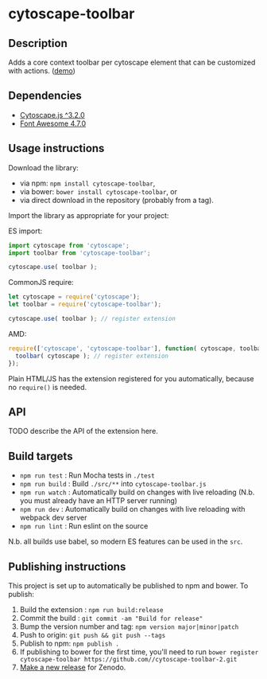 cytoscape-toolbar
================================================================================


## Description

Adds a core context toolbar per cytoscape element that can be customized with actions. ([demo](https://.github.io/cytoscape-toolbar-2))

## Dependencies

 * [Cytoscape.js ^3.2.0](https://www.npmjs.com/package/cytoscape)
 * [Font Awesome 4.7.0](https://www.npmjs.com/package/font-awesome)


## Usage instructions

Download the library:
 * via npm: `npm install cytoscape-toolbar`,
 * via bower: `bower install cytoscape-toolbar`, or
 * via direct download in the repository (probably from a tag).

Import the library as appropriate for your project:

ES import:

```js
import cytoscape from 'cytoscape';
import toolbar from 'cytoscape-toolbar';

cytoscape.use( toolbar );
```

CommonJS require:

```js
let cytoscape = require('cytoscape');
let toolbar = require('cytoscape-toolbar');

cytoscape.use( toolbar ); // register extension
```

AMD:

```js
require(['cytoscape', 'cytoscape-toolbar'], function( cytoscape, toolbar ){
  toolbar( cytoscape ); // register extension
});
```

Plain HTML/JS has the extension registered for you automatically, because no `require()` is needed.


## API

TODO describe the API of the extension here.


## Build targets

* `npm run test` : Run Mocha tests in `./test`
* `npm run build` : Build `./src/**` into `cytoscape-toolbar.js`
* `npm run watch` : Automatically build on changes with live reloading (N.b. you must already have an HTTP server running)
* `npm run dev` : Automatically build on changes with live reloading with webpack dev server
* `npm run lint` : Run eslint on the source

N.b. all builds use babel, so modern ES features can be used in the `src`.


## Publishing instructions

This project is set up to automatically be published to npm and bower.  To publish:

1. Build the extension : `npm run build:release`
1. Commit the build : `git commit -am "Build for release"`
1. Bump the version number and tag: `npm version major|minor|patch`
1. Push to origin: `git push && git push --tags`
1. Publish to npm: `npm publish .`
1. If publishing to bower for the first time, you'll need to run `bower register cytoscape-toolbar https://github.com//cytoscape-toolbar-2.git`
1. [Make a new release](https://github.com//cytoscape-toolbar-2/releases/new) for Zenodo.
